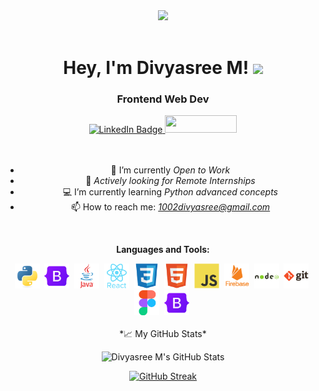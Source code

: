 <div id="header" align="center">
  <img src="https://media.giphy.com/media/M9gbBd9nbDrOTu1Mqx/giphy.gif" width="100"/>
</div>
<br>
<div align="center">
<h1> Hey, I'm Divyasree M! <img src="https://media.giphy.com/media/hvRJCLFzcasrR4ia7z/giphy.gif" width="25px"> </h1>

### Frontend Web Dev

<div id="badges">
  <a href="https://www.linkedin.com/in/divya-256/">
    <img src="https://img.shields.io/badge/LinkedIn-blue?style=for-the-badge&logo=linkedin&logoColor=white" alt="LinkedIn Badge"/>
  </a>
  <img src="https://komarev.com/ghpvc/?username=Divya-256&style=flat-square&color=blue"  width="115px" height="28px"  "alt=""/>
</div>
<br/>
<br/>

- 🔭 I’m currently *Open to Work*
- 🔭 *Actively looking for Remote Internships*
- 💻 I’m currently learning *Python advanced concepts*
- 📫 How to reach me: *1002divyasree@gmail.com* 
<br>

**Languages and Tools:** 
<br>
<div>
  <img src="https://github.com/devicons/devicon/blob/master/icons/python/python-original.svg" title="Python" alt="Python" width="40" height="40"/>&nbsp;
   <img src="https://github.com/devicons/devicon/blob/master/icons/bootstrap/bootstrap-original.svg" title="Bootstrap" alt="Bootstrap" width="40" height="40"/>&nbsp;
  <img src="https://github.com/devicons/devicon/blob/master/icons/java/java-original-wordmark.svg" title="Java" alt="Java" width="40" height="40"/>&nbsp;
  <img src="https://github.com/devicons/devicon/blob/master/icons/react/react-original-wordmark.svg" title="React" alt="React" width="40" height="40"/>&nbsp;
  <img src="https://github.com/devicons/devicon/blob/master/icons/css3/css3-original.svg"  title="CSS3" alt="CSS" width="40" height="40"/>&nbsp;
  <img src="https://github.com/devicons/devicon/blob/master/icons/html5/html5-original.svg" title="HTML5" alt="HTML" width="40" height="40"/>&nbsp;
  <img src="https://github.com/devicons/devicon/blob/master/icons/javascript/javascript-original.svg" title="JavaScript" alt="JavaScript" width="40" height="40"/>&nbsp;
  <img src="https://github.com/devicons/devicon/blob/master/icons/firebase/firebase-plain-wordmark.svg" title="Firebase" alt="Firebase" width="40" height="40"/>&nbsp;
  <img src="https://github.com/devicons/devicon/blob/master/icons/nodejs/nodejs-original-wordmark.svg" title="NodeJS" alt="NodeJS" width="40" height="40"/>&nbsp;
  <img src="https://github.com/devicons/devicon/blob/master/icons/git/git-original-wordmark.svg" title="Git" **alt="Git" width="40" height="40"/>&nbsp;
  <img src="https://github.com/devicons/devicon/blob/master/icons/figma/figma-original.svg" title="Figma" alt="Figma" width="40" height="40"/>&nbsp;
  <img src="https://github.com/devicons/devicon/blob/master/icons/bootstrap/bootstrap-original.svg" title="Bootstrap" alt="Bootstrap" width="40" height="40"/>&nbsp;
</div>
<br>
*📈 My GitHub Stats*
<br>
<p align="center"><img alt="Divyasree M's GitHub Stats" src="https://github-readme-stats.vercel.app/api?username=Divya-256&show_icons=true&hide_border=true&count_private=true&theme=tokyonight"/>

[![GitHub Streak](http://github-readme-streak-stats.herokuapp.com?user=Divya-256&theme=dark&background=000000)](https://git.io/streak-stats) 











